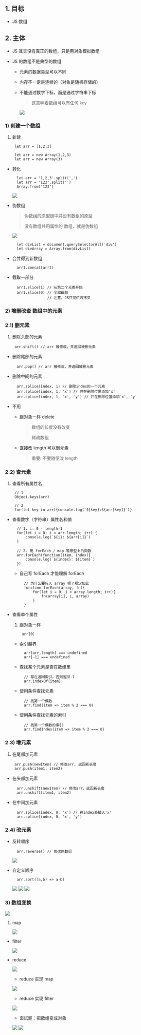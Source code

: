 ## 1. 目标

* JS 数组

## 2. 主体

* JS 其实没有真正的数组，只是用对象模拟数组
* JS 的数组不是典型的数组

    * 元素的数据类型可以不同
    * 内存不一定是连续的（对象是随机存储的）
    * 不能通过数字下标，而是通过字符串下标

        > 这意味着数组可以有任何 key

        ![](../img/FF/13-arr-tostring.png)

### 1) 创建一个数组

1. 新建

        let arr = [1,2,3]

        let arr = new Array(1,2,3)
        let arr = new Array(3)

* 转化

        let arr = '1,2,3'.split(',')
        let arr = '123'.split('')
        Array.from('123')

    ![](../img/FF/13-array-from.png)

* 伪数组

    > 伪数组的原型链中并没有数组的原型
    >
    > 没有数组共用属性的 数组，就是伪数组

    ![](../img/FF/13-伪数组.png)

        let divList = document.querySelectorAll('div')
        let divArray = Array.from(divList)

* 合并得到新数组

        arr1.concat(arr2)

* 截取一部分

        arr1.slice(1) // 从第二个元素开始
        arr1.slice(0) // 全部截取
                      // 注意，JS只提供浅拷贝

### 2) 增删改查 数组中的元素 

### 2.1) 删元素

1. 删除头部的元素

        arr.shift() // arr 被修改，并返回被删元素

* 删除尾部的元素

        arr.pop() // arr 被修改，并返回被删元素

* 删除中间的元素

        arr.splice(index, 1) // 删除index的一个元素
        arr.splice(index, 1, 'x') // 并在删除位置添加'x'
        arr.splice(index, 1, 'x', 'y') // 并在删除位置添加'x', 'y'

* 不用

    * 跟对象一样 delete

        > 数组的长度没有改变
        >
        > 稀疏数组

    * 直接改 length 可以删元素

        > 重要: 不要随便改 length


### 2.2) 查元素

1. 查看所有属性名

        // 1
        Object.keys(arr)

        // 2
        for(let key in arr){console.log(`${key}:${arr[key]}`)}

* 查看数字（字符串）属性名和值

        // 1. i: 0 - length-1
        for(let i = 0; i < arr.length; i++) {
            console.log(`${i}: ${arr[i]}`)
        }

        // 2. 用 forEach / map 等原型上的函数
        arr.forEach(function(item, index){
            console.log(`${index}: ${item}`)
        })

    * 自己写 forEach 才能理解 forEach

            // 为什么要传入 array 呢？规定如此
            function forEach(array, fn){
                for(let i = 0; i < array.length; i++){
                    fn(array[i], i, array)
                }
            }


* 查看单个属性

    1. 跟对象一样

            arr[0]

    * 索引越界

            arr[arr.length] === undefined
            arr[-1] === undefined

    * 查找某个元素是否在数组里

            // 存在返回索引，否则返回-1
            arr.indexOf(item)

    * 使用条件查找元素

            // 找第一个偶数
            arr.find(item => item % 2 === 0)

    * 使用条件查找元素的索引

            // 找第一个偶数的索引
            arr.findIndex(item => item % 2 === 0)

### 2.3) 增元素

1. 在尾部加元素

        arr.push(newItem) // 修改arr, 返回新长度
        arr.push(item1, item2)

* 在头部加元素

        arr.unshift(newItem) // 修改arr，返回新长度
        arr.unshift(item1, item2)

* 在中间加元素

        arr.splice(index, 0, 'x') // 在index处插入'x'
        arr.splice(index, 0, 'x', 'y')


### 2.4) 改元素

* 反转顺序

        arr.reverse() // 修改原数组

    ![](../img/FF/13-reverse.png)

* 自定义顺序

        arr.sort((a,b) => a-b)

    ![](../img/FF/13-arr-sort-1.png)
    ![](../img/FF/13-arr-sort-2.png)
    ![](../img/FF/13-arr-sort-3.png)

### 3) 数组变换

![](../img/FF/13-meme.png)

1. map

    ![](../img/FF/13-arr-map.png)

* filter

    ![](../img/FF/13-arr-filter.png)

* reduce

    ![](../img/FF/13-arr-reduce-1.png)

    * reduce 实现 map

    ![](../img/FF/13-arr-reduce-2.png)

    * reduce 实现 filter

    ![](../img/FF/13-arr-reduce-3.png)

    * 面试题：把数组变成对象

    ![](../img/FF/13-arr-reduce-4.png)
    ![](../img/FF/13-arr-reduce-5.png)

